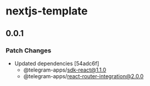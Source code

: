 # nextjs-template

## 0.0.1

### Patch Changes

- Updated dependencies [54adc6f]
  - @telegram-apps/sdk-react@1.1.0
  - @telegram-apps/react-router-integration@2.0.0
